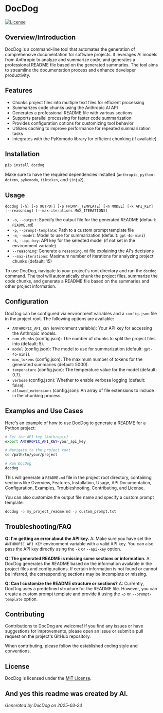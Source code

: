 # DocDog

[![License](https://img.shields.io/badge/license-MIT-blue.svg)](https://opensource.org/licenses/MIT)

## Overview/Introduction

DocDog is a command-line tool that automates the generation of comprehensive documentation for software projects. It leverages AI models from Anthropic to analyze and summarize code, and generates a professional README file based on the generated summaries. The tool aims to streamline the documentation process and enhance developer productivity.

## Features

- Chunks project files into multiple text files for efficient processing
- Summarizes code chunks using the Anthropic AI API
- Generates a professional README file with various sections
- Supports parallel processing for faster code summarization
- Provides configuration options for customizing tool behavior
- Utilizes caching to improve performance for repeated summarization tasks
- Integrates with the PyKomodo library for efficient chunking (if available)

## Installation

```bash
pip install docdog
```

Make sure to have the required dependencies installed (`anthropic`, `python-dotenv`, `pykomodo`, `tiktoken`, and `jinja2`).

## Usage

```
docdog [-h] [-o OUTPUT] [-p PROMPT_TEMPLATE] [-m MODEL] [-k API_KEY] [--reasoning] [--max-iterations MAX_ITERATIONS]
```

- `-o`, `--output`: Specify the output file for the generated README (default: `README.md`)
- `-p`, `--prompt-template`: Path to a custom prompt template file
- `-m`, `--model`: Model to use for summarization (default: `gpt-4o-mini`)
- `-k`, `--api-key`: API key for the selected model (if not set in the environment variable)
- `--reasoning`: Generate a `reasoning.md` file explaining the AI's decisions
- `--max-iterations`: Maximum number of iterations for analyzing project chunks (default: 15)

To use DocDog, navigate to your project's root directory and run the `docdog` command. The tool will automatically chunk the project files, summarize the code chunks, and generate a README file based on the summaries and other project information.

## Configuration

DocDog can be configured via environment variables and a `config.json` file in the project root. The following options are available:

- `ANTHROPIC_API_KEY` (environment variable): Your API key for accessing the Anthropic models.
- `num_chunks` (config.json): The number of chunks to split the project files into (default: 5).
- `model` (config.json): The model to use for summarization (default: `gpt-4o-mini`).
- `max_tokens` (config.json): The maximum number of tokens for the generated summaries (default: 5000).
- `temperature` (config.json): The temperature value for the model (default: 0.7).
- `verbose` (config.json): Whether to enable verbose logging (default: false).
- `allowed_extensions` (config.json): An array of file extensions to include in the chunking process.

## Examples and Use Cases

Here's an example of how to use DocDog to generate a README for a Python project:

```bash
# Set the API key (Anthropic)
export ANTHROPIC_API_KEY=your_api_key

# Navigate to the project root
cd /path/to/your/project

# Run DocDog
docdog
```

This will generate a `README.md` file in the project root directory, containing sections like Overview, Features, Installation, Usage, API Documentation, Configuration, Examples, Troubleshooting, Contributing, and License.

You can also customize the output file name and specify a custom prompt template:

```bash
docdog -o my_project_readme.md -p custom_prompt.txt
```

## Troubleshooting/FAQ

**Q: I'm getting an error about the API key.**
A: Make sure you have set the `ANTHROPIC_API_KEY` environment variable with a valid API key. You can also pass the API key directly using the `-k` or `--api-key` option.

**Q: The generated README is missing some sections or information.**
A: DocDog generates the README based on the information available in the project files and configurations. If certain information is not found or cannot be inferred, the corresponding sections may be incomplete or missing.

**Q: Can I customize the README structure or sections?**
A: Currently, DocDog uses a predefined structure for the README file. However, you can create a custom prompt template and provide it using the `-p` or `--prompt-template` option.

## Contributing

Contributions to DocDog are welcome! If you find any issues or have suggestions for improvements, please open an issue or submit a pull request on the project's GitHub repository.

When contributing, please follow the established coding style and conventions.

## License

DocDog is licensed under the [MIT License](https://opensource.org/licenses/MIT).

And yes this readme was created by AI.
---
*Generated by DocDog on 2025-03-24*